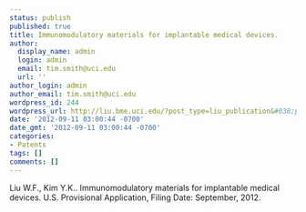 ```yaml
---
status: publish
published: true
title: Immunomodulatory materials for implantable medical devices.
author:
  display_name: admin
  login: admin
  email: tim.smith@uci.edu
  url: ''
author_login: admin
author_email: tim.smith@uci.edu
wordpress_id: 244
wordpress_url: http://liu.bme.uci.edu/?post_type=liu_publication&#038;p=244
date: '2012-09-11 03:00:44 -0700'
date_gmt: '2012-09-11 03:00:44 -0700'
categories:
- Patents
tags: []
comments: []
---
```

<p>Liu W.F., Kim Y.K.. Immunomodulatory materials for implantable medical devices.&nbsp;U.S. Provisional Application, Filing Date: September, 2012.</p>
